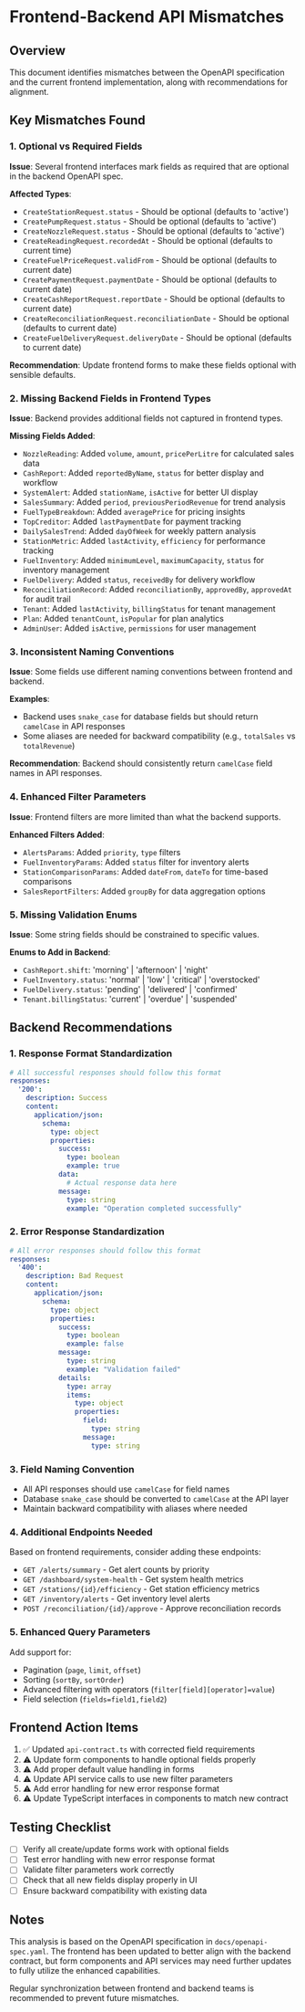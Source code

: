 
# Frontend-Backend API Mismatches

## Overview
This document identifies mismatches between the OpenAPI specification and the current frontend implementation, along with recommendations for alignment.

## Key Mismatches Found

### 1. Optional vs Required Fields

**Issue**: Several frontend interfaces mark fields as required that are optional in the backend OpenAPI spec.

**Affected Types**:
- `CreateStationRequest.status` - Should be optional (defaults to 'active')
- `CreatePumpRequest.status` - Should be optional (defaults to 'active') 
- `CreateNozzleRequest.status` - Should be optional (defaults to 'active')
- `CreateReadingRequest.recordedAt` - Should be optional (defaults to current time)
- `CreateFuelPriceRequest.validFrom` - Should be optional (defaults to current date)
- `CreatePaymentRequest.paymentDate` - Should be optional (defaults to current date)
- `CreateCashReportRequest.reportDate` - Should be optional (defaults to current date)
- `CreateReconciliationRequest.reconciliationDate` - Should be optional (defaults to current date)
- `CreateFuelDeliveryRequest.deliveryDate` - Should be optional (defaults to current date)

**Recommendation**: Update frontend forms to make these fields optional with sensible defaults.

### 2. Missing Backend Fields in Frontend Types

**Issue**: Backend provides additional fields not captured in frontend types.

**Missing Fields Added**:
- `NozzleReading`: Added `volume`, `amount`, `pricePerLitre` for calculated sales data
- `CashReport`: Added `reportedByName`, `status` for better display and workflow
- `SystemAlert`: Added `stationName`, `isActive` for better UI display
- `SalesSummary`: Added `period`, `previousPeriodRevenue` for trend analysis
- `FuelTypeBreakdown`: Added `averagePrice` for pricing insights
- `TopCreditor`: Added `lastPaymentDate` for payment tracking
- `DailySalesTrend`: Added `dayOfWeek` for weekly pattern analysis
- `StationMetric`: Added `lastActivity`, `efficiency` for performance tracking
- `FuelInventory`: Added `minimumLevel`, `maximumCapacity`, `status` for inventory management
- `FuelDelivery`: Added `status`, `receivedBy` for delivery workflow
- `ReconciliationRecord`: Added `reconciliationBy`, `approvedBy`, `approvedAt` for audit trail
- `Tenant`: Added `lastActivity`, `billingStatus` for tenant management
- `Plan`: Added `tenantCount`, `isPopular` for plan analytics
- `AdminUser`: Added `isActive`, `permissions` for user management

### 3. Inconsistent Naming Conventions

**Issue**: Some fields use different naming conventions between frontend and backend.

**Examples**:
- Backend uses `snake_case` for database fields but should return `camelCase` in API responses
- Some aliases are needed for backward compatibility (e.g., `totalSales` vs `totalRevenue`)

**Recommendation**: Backend should consistently return `camelCase` field names in API responses.

### 4. Enhanced Filter Parameters

**Issue**: Frontend filters are more limited than what the backend supports.

**Enhanced Filters Added**:
- `AlertsParams`: Added `priority`, `type` filters
- `FuelInventoryParams`: Added `status` filter for inventory alerts
- `StationComparisonParams`: Added `dateFrom`, `dateTo` for time-based comparisons
- `SalesReportFilters`: Added `groupBy` for data aggregation options

### 5. Missing Validation Enums

**Issue**: Some string fields should be constrained to specific values.

**Enums to Add in Backend**:
- `CashReport.shift`: 'morning' | 'afternoon' | 'night'
- `FuelInventory.status`: 'normal' | 'low' | 'critical' | 'overstocked'
- `FuelDelivery.status`: 'pending' | 'delivered' | 'confirmed'
- `Tenant.billingStatus`: 'current' | 'overdue' | 'suspended'

## Backend Recommendations

### 1. Response Format Standardization
```yaml
# All successful responses should follow this format
responses:
  '200':
    description: Success
    content:
      application/json:
        schema:
          type: object
          properties:
            success:
              type: boolean
              example: true
            data:
              # Actual response data here
            message:
              type: string
              example: "Operation completed successfully"
```

### 2. Error Response Standardization
```yaml
# All error responses should follow this format
responses:
  '400':
    description: Bad Request
    content:
      application/json:
        schema:
          type: object
          properties:
            success:
              type: boolean
              example: false
            message:
              type: string
              example: "Validation failed"
            details:
              type: array
              items:
                type: object
                properties:
                  field:
                    type: string
                  message:
                    type: string
```

### 3. Field Naming Convention
- All API responses should use `camelCase` for field names
- Database `snake_case` should be converted to `camelCase` at the API layer
- Maintain backward compatibility with aliases where needed

### 4. Additional Endpoints Needed

Based on frontend requirements, consider adding these endpoints:

- `GET /alerts/summary` - Get alert counts by priority
- `GET /dashboard/system-health` - Get system health metrics
- `GET /stations/{id}/efficiency` - Get station efficiency metrics
- `GET /inventory/alerts` - Get inventory level alerts
- `POST /reconciliation/{id}/approve` - Approve reconciliation records

### 5. Enhanced Query Parameters

Add support for:
- Pagination (`page`, `limit`, `offset`)
- Sorting (`sortBy`, `sortOrder`)
- Advanced filtering with operators (`filter[field][operator]=value`)
- Field selection (`fields=field1,field2`)

## Frontend Action Items

1. ✅ Updated `api-contract.ts` with corrected field requirements
2. ⚠️ Update form components to handle optional fields properly
3. ⚠️ Add proper default value handling in forms
4. ⚠️ Update API service calls to use new filter parameters
5. ⚠️ Add error handling for new error response format
6. ⚠️ Update TypeScript interfaces in components to match new contract

## Testing Checklist

- [ ] Verify all create/update forms work with optional fields
- [ ] Test error handling with new error response format
- [ ] Validate filter parameters work correctly
- [ ] Check that all new fields display properly in UI
- [ ] Ensure backward compatibility with existing data

## Notes

This analysis is based on the OpenAPI specification in `docs/openapi-spec.yaml`. The frontend has been updated to better align with the backend contract, but form components and API services may need further updates to fully utilize the enhanced capabilities.

Regular synchronization between frontend and backend teams is recommended to prevent future mismatches.
